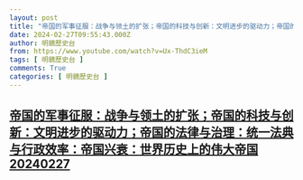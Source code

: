 ```yaml
---
layout: post
title: "帝国的军事征服：战争与领土的扩张；帝国的科技与创新：文明进步的驱动力；帝国的法律与治理：统一法典与行政效率：帝国兴衰：世界历史上的伟大帝国20240227"
date: 2024-02-27T09:55:43.000Z
author: 明鏡歷史台
from: https://www.youtube.com/watch?v=Ux-ThdC3ieM
tags: [ 明鏡歷史台 ]
comments: True
categories: [ 明鏡歷史台 ]
---
```

<!--1709027743000-->
[帝国的军事征服：战争与领土的扩张；帝国的科技与创新：文明进步的驱动力；帝国的法律与治理：统一法典与行政效率：帝国兴衰：世界历史上的伟大帝国20240227](https://www.youtube.com/watch?v=Ux-ThdC3ieM)
------

<div>

</div>
